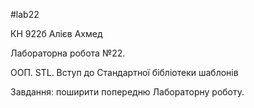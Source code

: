 #lab22

КН 922б Алієв Ахмед

Лабораторна робота №22. 

ООП. STL. Вступ до Стандартної бібліотеки
шаблонів

Завдання: поширити попередню Лабораторну роботу.